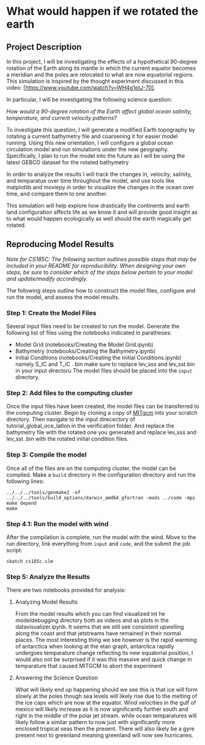 # What would happen if we rotated the earth


## Project Description

In this project, I will be investigating the effects of a hypothetical 90-degree rotation of the Earth along its mantle in which the current equator becomes a meridian and the poles are relocated to what are now equatorial regions. This simulation is inspired by the thought experiment discussed in this video: [https://www.youtube.com/watch?v=WH4g1ptJ-70].

In particular, I will be investigating the following science question:

*How would a 90-degree rotation of the Earth affect global ocean salinity, temperature, and current velocity patterns?*

To investigate this question, I will generate a modified Earth topography by rotating a current bathymetry file and coarsening it for easier model running. Using this new orientation, I will configure a global ocean circulation model and run simulations under the new geography. Specifically, I plan to run the model into the future as I will be using the latest GEBCO dataset for the rotated bathymetry

In order to analyze the results I will track the changes in, velocity, salinity, and temparatue over time throughout the model, and use tools like matplotlib and moviepy in order to visualize the changes in the ocean over time, and compare them to one another.

This simulation will help explore how drastically the continents and earth land configuration affects life as we know it and will provide good insight as to what would happen ecologically as well should the earth magically get rotated.





## Reproducing Model Results

*Note for CS185C: The following section outlines possible steps that may be included in your README for reproducibility. When designing your own steps, be sure to consider which of the steps below pertain to your model and update/modify accordingly.*

The following steps outline how to construct the model files, configure and run the model, and assess the model results.

### Step 1: Create the Model Files
Several input files need to be created to run the model. Generate the following list of files using the notebooks indicated in paratheses:
- Model Grid (notebooks/Creating the Model Grid.ipynb)
- Bathymetry (notebooks/Creating the Bathymetry.ipynb)
- Initial Conditions (notebooks/Creating the Initial Conditions.ipynb) namely S_IC and T_IC . bin make sure to replace lev_sss and lev_sst.bin in your input directoru
The model files should be placed into the  `input` directory.

### Step 2: Add files to the computing cluster
Once the input files have been created, the model files can be transferred to the computing cluster. Begin by cloning a copy of [MITgcm](https://github.com/MITgcm/MITgcm) into your scratch directory.
Then navigate to the input direcectory of tutorial_global_oce_latlon in the verification folder. And replace the bathymetry file with the rotated one you generated and replace lev_sss and lev_sst .bin with the rotated initial condition files.

### Step 3: Compile the model
Once all of the files are on the computing cluster, the model can be compiled. Make a `build` directory in the configuration directory and run the following lines:
```
../../../tools/genmake2 -of ../../../tools/build_options/darwin_amd64_gfortran -mods ../code -mpi
make depend
make
```

### Step 4.1: Run the model with wind
After the compilation is complete, run the model with the wind. Move to the run directory, link everything from `input` and `code`, and the submit the job script:
```
sbatch cs185c.slm
```


### Step 5: Analyze the Results
There are two notebooks provided for analysis:
1. Analyzing Model Results

   From the model results which you can find visualized int he modeldebugging directory both as videos and as plots in the datavisualizer.ipynb. It seems that we still see consistent upwelling along the coast and that jetstreams have remained in their normal places. The most interesting thing we see however is the rapid warming of antarctica when looking at the etan graph, antarcitca rapidly undergoes temparature change reflecting its new equatorial position, I would also not be surprised if it was this massive and quick change in temparature that caused MITGCM to abort the experiment
   
2. Answering the Science Question
   
   What will likely end up happening should we see this is that ice will form slowly at the poles though sea levels will likely rise due to the melting of the ice caps which are now at the equator. Wind velocities in the gulf of mexico will  likely increase as it is now significantly further south and right in the middle of the polar jet stream. while ocean temparatures will likely follow a similar pattern to now just with significantly more enclosed tropical seas then the present. There will also likely be a gyre present next to greenland meaning greenland will now see hurricanes.
   

